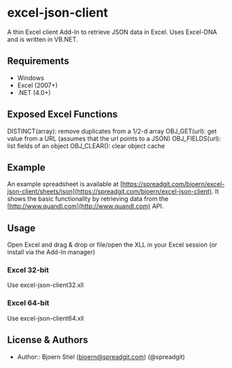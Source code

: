 excel-json-client
=================

A thin Excel client Add-In to retrieve JSON data in Excel.
Uses Excel-DNA and is written in VB.NET.

Requirements
------------
- Windows
- Excel (2007+)
- .NET (4.0+)


Exposed Excel Functions
-----------------------
DISTINCT(array): remove duplicates from a 1/2-d array
OBJ_GET(url): get value from a URL (assumes that the url points to a JSON)
OBJ_FIELDS(url): list fields of an object
OBJ_CLEAR(): clear object cache

Example
-------
An example spreadsheet is available at [https://spreadgit.com/bjoern/excel-json-client/sheets/json](https://spreadgit.com/bjoern/excel-json-client). It shows the basic functionality by retrieving data from the [http://www.quandl.com](http://www.quandl.com) API.

Usage
-----
Open Excel and drag & drop or file/open the XLL in your Excel session (or install via the Add-In manager)

### Excel 32-bit
Use excel-json-client32.xll

### Excel 64-bit
Use excel-json-client64.xll


License & Authors
-----------------
- Author:: Bjoern Stiel (<bjoern@spreadgit.com>) (@spreadgit)